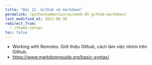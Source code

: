 ```yaml
---
title: "Bài 12. Github và markdown"
permalink: /pythonSummerCourse/week-05-github-markdown/
last_modified_at: 2022-06-30
redirect_from:
  - /theme-setup/
toc: false
---
```


- Working with Remotes. Giới thiệu Github, cách làm việc nhóm trên Github.
- https://www.markdownguide.org/basic-syntax/
